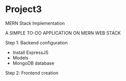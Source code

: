 # Project3
MERN Stack Implementation

A SIMPLE TO-DO APPLICATION ON MERN WEB STACK

Step 1: Backend configuration

- Install ExpressJS
- Models
- MongoDB database

Step 2: Frontend creation
